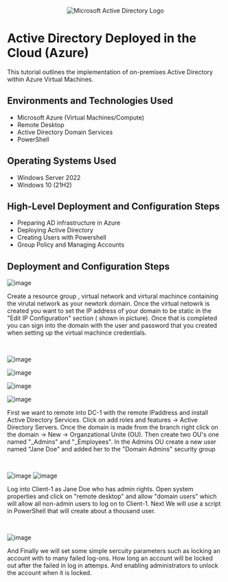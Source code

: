 <p align="center">
<img src="https://i.imgur.com/pU5A58S.png" alt="Microsoft Active Directory Logo"/>
</p>

<h1> Active Directory Deployed in the Cloud (Azure)</h1>
This tutorial outlines the implementation of on-premises Active Directory within Azure Virtual Machines.<br />

<h2>Environments and Technologies Used</h2>

- Microsoft Azure (Virtual Machines/Compute)
- Remote Desktop
- Active Directory Domain Services
- PowerShell

<h2>Operating Systems Used </h2>

- Windows Server 2022
- Windows 10 (21H2)

<h2>High-Level Deployment and Configuration Steps</h2>

- Preparing AD infrastructure in Azure
- Deploying Active Directory
- Creating Users with Powershell
- Group Policy and Managing Accounts

<h2>Deployment and Configuration Steps</h2>

![image](https://github.com/user-attachments/assets/c1c64a9f-8603-4112-9bfe-8a4f1a40f3c5)

<p>
 Create a resource group , virtual network and virtural machince containing the virutal network as your newtork domain. Once the virtual netowrk is created you want to set the IP address of your domain to be static in the "Edit IP Configuration" section ( shown in picture). Once that is completed you can sign into the domain with the user and password that you created when setting up the virtual machince credentials. 
  
</p>
<br />

![image](https://github.com/user-attachments/assets/d6020c7c-8ffb-41e4-8ba7-22b33d810b00)

![image](https://github.com/user-attachments/assets/4d5f8b5c-d544-4099-a5d4-3f782bea4639)

![image](https://github.com/user-attachments/assets/fc8ecf86-7e1a-48ad-8889-86ac85eceb28)

![image](https://github.com/user-attachments/assets/47655bb7-6a96-4a8f-944b-18cd226a55f8)

<p>
First we want to remote into DC-1 with the remote IPaddress and install Active Directory Services. Click on add roles and features -> Active Directory Servers. Once the domain is made from the branch right click on the domain -> New -> Organzational Unite (OU). Then create two OU's one named "_Admins" and  "_Employees". In the Admins OU create a new user named "Jane Doe" and added her to the "Domain Admins" security group
</p>
<br />

![image](https://github.com/user-attachments/assets/8740618e-4e92-4a27-bd62-8807fca4cc4e)
![image](https://github.com/user-attachments/assets/7ec2f990-2417-48df-877f-1c83e00d4eba)


<p>
Log into Client-1 as Jane Doe who has admin rights. Open system properties and click on "remote desktop" and allow "domain users" which will allow all non-admin users to log on to Client-1. Next We will use a script in PowerShell that will create about a thousand user. 
</p>
<br />

![image](https://github.com/user-attachments/assets/0a8e0f58-da95-465b-b9d8-38eec62e22e5)

<p>
And Finally we will set some simple sercuity parameters such as locking an account with to many failed log-ons. How long an account will be locked out after the failed in log in attemps. And enabling administrators to unlock the account when it is locked.
</p>
<br />

